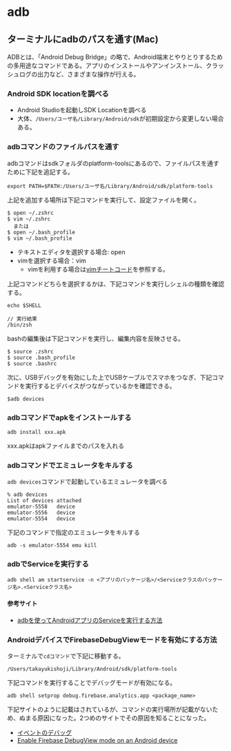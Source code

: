 # adb
## ターミナルにadbのパスを通す(Mac)
ADBとは、「Android Debug Bridge」の略で、Android端末とやりとりするための多用途なコマンドである。アプリのインストールやアンインストール、クラッシュログの出力など、さまざまな操作が行える。
### Android SDK locationを調べる
- Android Studioを起動しSDK Locationを調べる
- 大体、`/Users/ユーザ名/Library/Android/sdk`が初期設定から変更しない場合ある。

### adbコマンドのファイルパスを通す
adbコマンドはsdkフォルダのplatform-toolsにあるので、ファイルパスを通すために下記を追記する。
```
export PATH=$PATH:/Users/ユーザ名/Library/Android/sdk/platform-tools
```
上記を追加する場所は下記コマンドを実行して、設定ファイルを開く。
```
$ open ~/.zshrc
$ vim ~/.zshrc
  または
$ open ~/.bash_profile
$ vim ~/.bash_profile
```
- テキストエディタを選択する場合: open
- vimを選択する場合：vim
  - vimを利用する場合は[vimチートコード](../vimチートコード.md)を参照する。

上記コマンドどちらを選択するかは、下記コマンドを実行しシェルの種類を確認する。
```
echo $SHELL

// 実行結果
/bin/zsh
```

bashの編集後は下記コマンドを実行し、編集内容を反映させる。
```
$ source .zshrc
$ source .bash_profile
$ source .bashrc
```

次に、USBデバッグを有効にした上でUSBケーブルでスマホをつなぎ、下記コマンドを実行するとデバイスがつながっているかを確認できる。
```
$adb devices
```
### adbコマンドでapkをインストールする
```
adb install xxx.apk
```
xxx.apkはapkファイルまでのパスを入れる

### adbコマンドでエミュレータをキルする
`adb devices`コマンドで起動しているエミュレータを調べる<br>
```
% adb devices
List of devices attached
emulator-5558	device
emulator-5556	device
emulator-5554	device
```
下記のコマンドで指定のエミュレータをキルする
```
adb -s emulator-5554 emu kill
```

### adbでServiceを実行する
```
adb shell am startservice -n <アプリのパッケージ名>/<Serviceクラスのパッケージ名>.<Serviceクラス名>
```
#### 参考サイト
- [adbを使ってAndroidアプリのServiceを実行する方法](https://tech.pepabo.com/2024/05/28/android-start-service-from-cli/)

### AndroidデバイスでFirebaseDebugViewモードを有効にする方法
ターミナルで`cdコマンド`で下記に移動する。
```
/Users/takayukishoji/Library/Android/sdk/platform-tools
```

下記コマンドを実行することでデバッグモードが有効になる。
```
adb shell setprop debug.firebase.analytics.app <package_name>
```

下記サイトのように記載はされているが、コマンドの実行場所が記載がないため、ぬまる原因になった。2つめのサイトでその原因を知ることになった。
- [イベントのデバッグ](https://firebase.google.com/docs/analytics/debugview?hl=ja)
- [Enable Firebase DebugView mode on an Android device](https://write.agrevolution.in/enable-firebase-debugview-mode-on-an-android-device-a6aa108acb56)